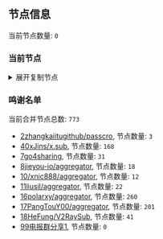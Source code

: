 
## 节点信息
当前节点数量: `0`
### 当前节点
<details>
  <summary>展开复制节点</summary>

    

</details>

### 鸣谢名单
当前合并节点总数: `773`
- [2zhangkaiitugithub/passcro](https://github.com/zhangkaiitugithub/passcro), 节点数量: `3`
- [40xJins/x.sub](https://github.com/0xJins/x.sub), 节点数量: `168`
- [7go4sharing](https://github.com/go4sharing), 节点数量: `31`
- [8jieyou-io/aggregator](https://github.com/jieyou-io/aggregator), 节点数量: `18`
- [10/xnic888/aggregator](https://github.com/xnic888/aggregator), 节点数量: `12`
- [11liusil/aggregator](https://github.com/liusil/aggregator), 节点数量: `22`
- [16polarxy/aggregator](https://github.com/polarxy/aggregator), 节点数量: `260`
- [17PangTouY00/aggregator](https://github.com/PangTouY00/aggregator), 节点数量: `201`
- [18HeFung/V2RaySub](https://github.com/HeFung/V2RaySub), 节点数量: `41`
- [99电报群分享1](https://github.com/cdddbc/getAirport), 节点数量: `0`


